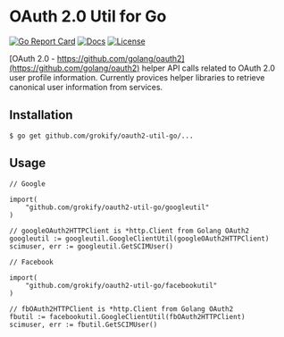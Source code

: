 # OAuth 2.0 Util for Go

[![Go Report Card][goreport-svg]][goreport-link]
[![Docs][docs-godoc-svg]][docs-godoc-link]
[![License][license-svg]][license-link]

[OAuth 2.0 - https://github.com/golang/oauth2](https://github.com/golang/oauth2) helper API calls related to OAuth 2.0 user profile information. Currently provices helper libraries to retrieve canonical user information from services.

## Installation

```
$ go get github.com/grokify/oauth2-util-go/...
```

## Usage

```
// Google

import(
	"github.com/grokify/oauth2-util-go/googleutil"
)

// googleOAuth2HTTPClient is *http.Client from Golang OAuth2
googleutil := googleutil.GoogleClientUtil(googleOAuth2HTTPClient)
scimuser, err := googleutil.GetSCIMUser()

// Facebook

import(
	"github.com/grokify/oauth2-util-go/facebookutil"
)

// fbOAuth2HTTPClient is *http.Client from Golang OAuth2
fbutil := facebookutil.GoogleClientUtil(fbOAuth2HTTPClient)
scimuser, err := fbutil.GetSCIMUser()
```

 [goreport-svg]: https://goreportcard.com/badge/github.com/grokify/oauth2-util-go
 [goreport-link]: https://goreportcard.com/report/github.com/grokify/oauth2-util-go
 [docs-godoc-svg]: https://img.shields.io/badge/docs-godoc-blue.svg
 [docs-godoc-link]: https://godoc.org/github.com/grokify/oauth2-util-go
 [license-svg]: https://img.shields.io/badge/license-MIT-blue.svg
 [license-link]: https://github.com/grokify/oauth2-util-go/blob/master/LICENSE.md
